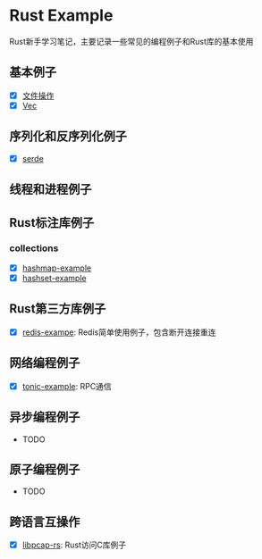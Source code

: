 # Rust Example

Rust新手学习笔记，主要记录一些常见的编程例子和Rust库的基本使用

## 基本例子

- [x] [文件操作](./base-example/src/file_example.rs)
- [x] [Vec](./base-example/src/vec_example.rs)

## 序列化和反序列化例子

- [x] [serde](./serde-example/src/)

## 线程和进程例子

## Rust标注库例子

### collections

- [x] [hashmap-example](./hashmap-example/)
- [x] [hashset-example](./hashset-example/)

## Rust第三方库例子

- [x] [redis-exampe](./redis-example/): Redis简单使用例子，包含断开连接重连

## 网络编程例子

- [x] [tonic-example](./network-example/tonic-example/): RPC通信

## 异步编程例子

- TODO

## 原子编程例子

- TODO

## 跨语言互操作

- [x] [libpcap-rs](./ffi/libpcap-rs/): Rust访问C库例子

